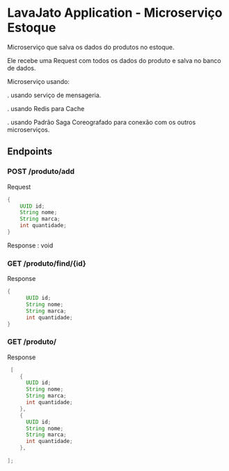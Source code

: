 # LavaJato Application - Microserviço Estoque

Microserviço que salva os dados do produtos no estoque. 

Ele recebe uma Request com todos os dados do produto e salva no banco de dados. 


Microserviço usando: 

. usando serviço de mensageria.

. usando Redis para Cache

. usando Padrão Saga Coreografado para conexão com os outros microserviços.

## Endpoints

### POST /produto/add

Request 
```java
{
    UUID id;
    String nome;
    String marca;
    int quantidade;
}
```

Response : void

### GET /produto/find/{id}

Response 
```java
{
      UUID id;
      String nome;
      String marca;
      int quantidade;
}
```


### GET /produto/

Response 
```java
 [
    {
      UUID id;
      String nome;
      String marca;
      int quantidade;
    },
    {
      UUID id;
      String nome;
      String marca;
      int quantidade;
    },
                   
];
```
